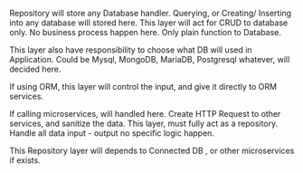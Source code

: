 Repository will store any Database handler. Querying, or Creating/ Inserting into any database will stored here. This layer will act for CRUD to database only. No business process happen here. Only plain function to Database.

This layer also have responsibility to choose what DB will used in Application. Could be Mysql, MongoDB, MariaDB, Postgresql whatever, will decided here.

If using ORM, this layer will control the input, and give it directly to ORM services.

If calling microservices, will handled here. Create HTTP Request to other services, and sanitize the data. This layer, must fully act as a repository. Handle all data input - output no specific logic happen.

This Repository layer will depends to Connected DB , or other microservices if exists.